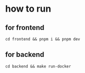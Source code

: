 # how to run

## for frontend
```cd frontend && pnpm i && pnpm dev```

## for backend
```cd backend && make run-docker```

